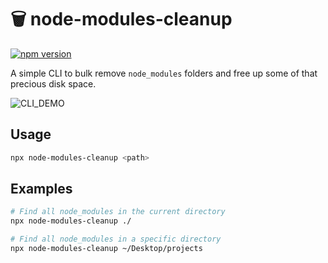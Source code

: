 # 🗑️ node-modules-cleanup

[![npm version](https://badge.fury.io/js/node-modules-cleanup.svg)](https://badge.fury.io/js/node-modules-cleanup)

A simple CLI to bulk remove `node_modules` folders and free up some of that precious disk space.

![CLI_DEMO](https://github.com/sebastianekstrom/node-module-remover/assets/1921046/ef19286c-a4f1-4e14-9eda-c0e34d7bc4f2)

## Usage

```bash
npx node-modules-cleanup <path>
```

## Examples

```bash
# Find all node_modules in the current directory
npx node-modules-cleanup ./

# Find all node_modules in a specific directory
npx node-modules-cleanup ~/Desktop/projects
```
